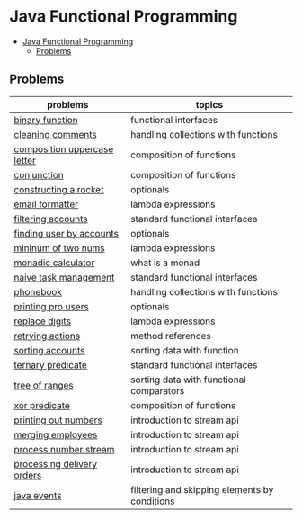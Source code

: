 # Java Functional Programming

- [Java Functional Programming](#java-functional-programming)
  - [Problems](#problems)

## Problems
|problems|topics|
|-|-|
[binary function](./BinaryFunction/README.md)|functional interfaces|
[cleaning comments](./CleaningComments/README.md)|handling collections with functions
[composition uppercase letter](./CompositionUppercaseLetter/README.md)|composition of functions
[conjunction](./Conjunction/README.md)|composition of functions
[constructing a rocket](./ConstructingRocket/README.md)|optionals
[email formatter](./EmailFormatter/README.md)|lambda expressions
[filtering accounts](./FilteringAccounts/README.md)|standard functional interfaces
[finding user by accounts](./FindingUserByAccounts/README.md)|optionals
[mininum of two nums](./MinOfTwoNums/README.md)|lambda expressions
[monadic calculator](./MonadicCalculator/README.md)|what is a monad
[naive task management](./NaiveTaskMgt/README.md)|standard functional interfaces
[phonebook](./Phonebook/README.md)|handling collections with functions
[printing pro users](./PrintingPROUsers/README.md)|optionals
[replace digits](./ReplaceDigits/README.md)|lambda expressions
[retrying actions](./RetryingActions/README.md)|method references
[sorting accounts](./SortingAccounts/README.md)|sorting data with function
[ternary predicate](./TernaryPredicate/README.md)|standard functional interfaces
[tree of ranges](./TreeOfRanges/)|sorting data with functional comparators
[xor predicate](./XORPredicate/README.md)|composition of functions
[printing out numbers](./PrintingOutNumbers/README.md)|introduction to stream api
[merging employees](./MergingEmployees/README.md)|introduction to stream api
[process number stream](./ProcessNumberStream/README.md)|introduction to stream api
[processing delivery orders](./ProcessingDeliveryOrders/README.md)|introduction to stream api
[java events](./JavaEvents/README.md)|filtering and skipping elements by conditions
